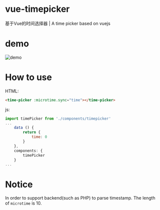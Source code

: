 # vue-timepicker
基于Vue的时间选择器 | A time picker based on vuejs

# demo

![demo](http://cdn.szunews.com/opensource/demo/time_picker.gif)

# How to use

HTML:
```html
<time-picker :microtime.sync="time"></time-picker>
```

js:
```javascript
import timePicker from './components/timepicker'
...
	data () {
		return {
			time: 0
		}
	},
	components: {
	    timePicker
	}
...
```

# Notice

In order to support backend(such as PHP) to parse timestamp. The length of `microtime` is 10.
